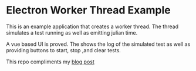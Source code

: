 # Electron Worker Thread Example

This is an example application that creates a worker thread.  The thread simulates a test running as well as emitting julian time.

A vue based UI is proved.  The shows the log of the simulated test as well as providing buttons to start, stop ,and clear tests.

This repo compliments my [blog post](https://www.andrewchyde.com/blog/posts/Electron%20Worker%20Thread.html)
